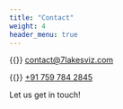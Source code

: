 ```yaml
---
title: "Contact"
weight: 4
header_menu: true
---
```



{{<icon class="fa fa-envelope">}}&nbsp;[contact@7lakesviz.com](mailto:contact@7lakesviz.com)

{{<icon class="fa fa-phone">}}&nbsp;[+91 759 784 2845](tel:+917597842845)

Let us get in touch!
